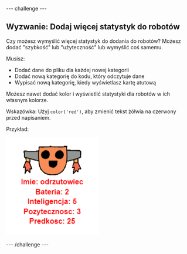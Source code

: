 \--- challenge \---

## Wyzwanie: Dodaj więcej statystyk do robotów

Czy możesz wymyślić więcej statystyk do dodania do robotów? Możesz dodać "szybkość" lub "użyteczność" lub wymyślić coś samemu.

Musisz:

+ Dodać dane do pliku dla każdej nowej kategorii 
+ Dodać nową kategorię do kodu, który odczytuje dane
+ Wypisać nową kategorię, kiedy wyświetlasz kartę atutową

Możesz nawet dodać kolor i wyświetlić statystyki dla robotów w ich własnym kolorze.

Wskazówka: Użyj `color('red')`, aby zmienić tekst żółwia na czerwony przed napisaniem.

Przykład:

![zrzut ekranu](images/robotrumps-jet.png)

\--- /challenge \---